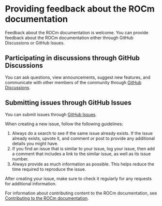 <head>
  <meta charset="UTF-8">
  <meta name="description" content="Providing feedback for ROCm documentation">
  <meta name="keywords" content="documentation, pull request, GitHub, AMD, ROCm">
</head>

# Providing feedback about the ROCm documentation

Feedback about the ROCm documentation is welcome. You can provide feedback about the ROCm documentation either through GitHub Discussions or GitHub Issues.

## Participating in discussions through GitHub Discussions

You can ask questions, view announcements, suggest new features, and communicate with other members of the community through [GitHub Discussions](https://github.com/ROCm/ROCm/discussions).

## Submitting issues through GitHub Issues

You can submit issues through [GitHub Issues](https://github.com/ROCm/ROCm/issues).

When creating a new issue, follow the following guidelines:

1. Always do a search to see if the same issue already exists. If the issue already exists, upvote it, and comment or post to provide any additional details you might have.
2. If you find an issue that is similar to your issue, log your issue, then add a comment that includes a link to the similar issue, as well as its issue number.
3. Always provide as much information as possible. This helps reduce the time required to reproduce the issue.

After creating your issue, make sure to check it regularly for any requests for additional information.

For information about contributing content to the ROCm documentation, see [Contributing to the ROCm documentation](./contributing.md).
